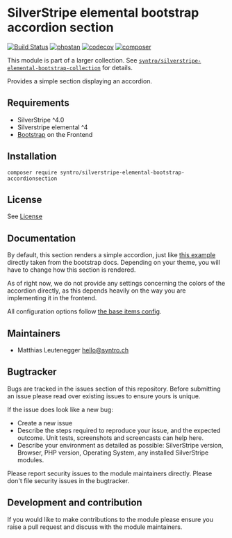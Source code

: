 # SilverStripe elemental bootstrap accordion section

[![Build Status](https://travis-ci.com/syntro-opensource/silverstripe-elemental-bootstrap-accordionsection.svg?branch=master)](https://travis-ci.com/syntro-opensource/silverstripe-elemental-bootstrap-accordionsection)
[![phpstan](https://img.shields.io/badge/PHPStan-enabled-success)](https://github.com/phpstan/phpstan)
[![codecov](https://codecov.io/gh/syntro-opensource/silverstripe-elemental-bootstrap-accordionsection/branch/master/graph/badge.svg)](https://codecov.io/gh/syntro-opensource/silverstripe-elemental-bootstrap-accordionsection)
[![composer](https://img.shields.io/packagist/dt/syntro/silverstripe-elemental-bootstrap-accordionsection?color=success&logo=composer)](https://packagist.org/packages/syntro/silverstripe-elemental-bootstrap-accordionsection)


This module is part of a larger collection. See
[`syntro/silverstripe-elemental-bootstrap-collection`](https://github.com/syntro-opensource/silverstripe-elemental-bootstrap-collection)
for details.

Provides a simple section displaying an accordion.

## Requirements

* SilverStripe ^4.0
* Silverstripe elemental ^4
* [Bootstrap](https://getbootstrap.com) on the Frontend

## Installation

```
composer require syntro/silverstripe-elemental-bootstrap-accordionsection
```


## License
See [License](license.md)

## Documentation

By default, this section renders a simple accordion, just like
[this example](https://getbootstrap.com/docs/4.5/components/collapse/#accordion-example)
directly taken from the bootstrap docs. Depending on your theme, you will have to
change how this section is rendered.

As of right now, we do not provide any settings concerning the colors of the
accordion directly, as this depends heavily on the way you are implementing
it in the frontend.

All configuration options follow [the base items config](https://github.com/syntro-opensource/silverstripe-elemental-bootstrap-baseitems#documentation).

## Maintainers
 * Matthias Leutenegger <hello@syntro.ch>

## Bugtracker
Bugs are tracked in the issues section of this repository. Before submitting an issue please read over
existing issues to ensure yours is unique.

If the issue does look like a new bug:

 - Create a new issue
 - Describe the steps required to reproduce your issue, and the expected outcome. Unit tests, screenshots
 and screencasts can help here.
 - Describe your environment as detailed as possible: SilverStripe version, Browser, PHP version,
 Operating System, any installed SilverStripe modules.

Please report security issues to the module maintainers directly. Please don't file security issues in the bugtracker.

## Development and contribution
If you would like to make contributions to the module please ensure you raise a pull request and discuss with the module maintainers.

